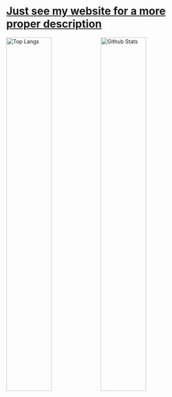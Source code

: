 # [Just see my website for a more proper description](https://ioi-xd.net)

<span>
  <img width="49%" align="top" src='https://github-readme-stats.vercel.app/api/top-langs/?username=IoIxD&hide=javascript,java' alt='Top Langs'>
  <img width="49%" align="top" src='https://github-readme-stats.vercel.app/api?username=IoIxD' alt='Github Stats'>
</span>
